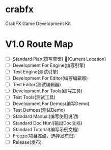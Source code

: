 # crabfx
CrabFX Game Development Kit

# V1.0 Route Map
- [ ] Standard Plan(撰写草案) 🦀(Current Location)
- [ ] Development For Engine(编写引擎)
- [ ] Test Engine(测试引擎)
- [ ] Development For Editor(编写编辑器)
- [ ] Test Editor(测试编辑器)
- [ ] Development For Tools(编写工具)
- [ ] Test Tools(测试工具)
- [ ] Development For Demos(编写Demo)
- [ ] Test Demoes(测试Demo)
- [ ] Standard Manual(编写使用说明)
- [ ] Standard Doc Html(输出Doc文档)
- [ ] Standard Tutorial(编写示例文档)
- [ ] Freeze(项目冻结，选择发布日)
- [ ] Release(发布)